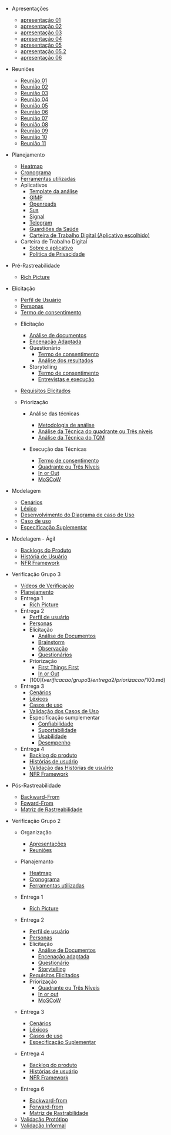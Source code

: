 
* Apresentações
  - [apresentação 01](/apresentacoes/apresentacao01.md)
  - [apresentação 02](/apresentacoes/apresentacao02.md)
  - [apresentação 03](/apresentacoes/apresentacao03.md)
  - [apresentação 04](/apresentacoes/apresentacao04.md)
  - [apresentação 05](/apresentacoes/apresentacao5.md)
  - [apresentação 05.2](apresentacoes/Apresentacao5-2.md)
  - [apresentação 06](/apresentacoes/apresentacao06.md)

* Reuniões
  - [Reunião 01](reunioes/ata01.md)
  - [Reunião 02](reunioes/ata02.md)
  - [Reunião 03](reunioes/ata03.md)
  - [Reunião 04](reunioes/ata04.md)
  - [Reunião 05](reunioes/ata05.md)
  - [Reunião 06](reunioes/ata06.md)
  - [Reunião 07](reunioes/ata07.md)
  - [Reunião 08](reunioes/ata08.md)
  - [Reunião 09](reunioes/ata09.md)
  - [Reunião 10](reunioes/ata10.md)
  - [Reunião 11](reunioes/ata11.md)
  
* Planejamento 
  - [Heatmap](planejamento/heatmap.md)
  - [Cronograma](planejamento/Cronograma.md)
  - [Ferramentas utilizadas](planejamento/ferramentas.md)
  * Aplicativos
    - [Template da análise](planejamento/aplicativos/Templete_Analise.md)
    - [GIMP](planejamento/aplicativos/analise_GIMP.md)
    - [Openreads](planejamento/aplicativos/analise_Openreads.md)
    - [Sus](planejamento/aplicativos/analise_sus.md)
    - [Signal](planejamento/aplicativos/analise_Signal.md)
    - [Telegram](planejamento/aplicativos/analise_Telegram.md)
    - [Guardiões da Saúde](planejamento/aplicativos/analise_Guardioes.md)
    - [Carteira de Trabalho Digital (Aplicativo escolhido)](planejamento/aplicativos/analise_carteiradigitaldetrabalho.md)
  * Carteira de Trabalho Digital
    - [Sobre o aplicativo](planejamento/carteiraDigital/sobreCarteiraDigital.md)
    - [Política de Privacidade](planejamento/carteiraDigital/termosApp.md)
* Pré-Rastreabilidade
  - [Rich Picture](planejamento/rich_picture.md)

* Elicitação
  - [Perfil de Usuário](Elicitacao/PerfilDeUsuario.md)
  - [Personas](Elicitacao/Personas/TodasPersonas.md)
  - [Termo de consentimento](Elicitacao/TecnicasElicitacao/Execucao/Storytelling/TermoConsentimento.md)
      
  * Elicitação        
      - [Análise de documentos](Elicitacao/TecnicasElicitacao/Execucao/AnaliseDocumentos.md)
      - [Encenação Adaptada](Elicitacao/TecnicasElicitacao/Execucao/EncenacaoAdaptada.md)
      * Questionário
          - [Termo de consentimento](Elicitacao/TecnicasElicitacao/Execucao/Questionários/TermoConsentimento01.md)
          - [Análise dos resultados](Elicitacao/TecnicasElicitacao/Execucao/Questionários/Questionario.md)
      * Storytelling
          - [Termo de consentimento](Elicitacao/TecnicasElicitacao/Execucao/Storytelling/TermoConsentimento.md)
          - [Entrevistas e execução](Elicitacao/TecnicasElicitacao/Execucao/Storytelling/Storytelling.md)

            
  * [Requisitos Elicitados](Elicitacao/ResquisitosCorrigidos.md)

  * Priorização
      * Análise das técnicas
          - [Metodologia de análise](Elicitacao/Priorizacao/AnaliseMetodologia.md)
          - [Análise da Técnica do quadrante ou Três níveis](Elicitacao/Priorizacao/tecnicaClassificacao.md)
          - [Análise da Técnica do TQM](Elicitacao/Priorizacao/tecnicaTQM.md)
            
      * Execução das Técnicas
        - [Termo de consentimento](Elicitacao/Priorizacao/Execucao/TermoConsentimentoPriorizacao.md)
        - [Quadrante ou Três Níveis](Elicitacao/Priorizacao/Execucao/QuadranteTresNiveis.md)
        - [In or Out](Elicitacao/Priorizacao/Execucao/InOrOut.md)
        - [MoSCoW](Elicitacao/Priorizacao/Execucao/MoSCoW.md)

* Modelagem
  - [Cenários](/modelagem/cenarios.md)
  - [Léxico](/modelagem/lexico.md)
  - [Desenvolvimento do Diagrama de caso de Uso](/ignore/IgnoreDiagramaCasoUso.md)
  - [Caso de uso](/modelagem/casoDeUso.md)
  - [Especificação Suplementar](/modelagem/especSuplementar.md)

* Modelagem - Ágil
  - [Backlogs do Produto](modelagemAgil/backlog.md)
  - [História de Usuário](modelagemAgil/historiaUsuario.md)
  - [NFR Framework](modelagemAgil/NFR.md)


* Verificação Grupo 3
  - [Vídeos de Verificação](verificacao/grupo3/videosValidacao.md)
  - [Planejamento](verificacao/grupo3/Planejamento.md)
  * Entrega 1
    - [Rich Picture](verificacao/grupo3/entrega1/richPicture.md)
  * Entrega 2
    - [Perfil de usuário](verificacao/grupo3/entrega2/perfilUsuário.md)
    - [Personas](verificacao/grupo3/entrega2/personas.md)
    * Elicitação
      -  [Análise de Documentos](verificacao/grupo3/entrega2/elicitacao/analiseDocumentos.md)
      - [Brainstorm](verificacao/grupo3/entrega2/elicitacao/brainstorm.md)
      - [Observação](verificacao/grupo3/entrega2/elicitacao/observacao.md)
      - [Questionários](verificacao/grupo3/entrega2/elicitacao/questionarios.md)
    * Priorização
      - [First Things First](verificacao/grupo3/entrega2/priorizacao/FirstThingsFirst.md) 
      - [In or Out](verificacao/grupo3/entrega2/priorizacao/InOrOut.md) 
    - [100$](verificacao/grupo3/entrega2/priorizacao/100$.md)
  * Entrega 3
    - [Cenários](verificacao/grupo3/entrega3/cenarios.md)
    - [Léxicos](verificacao/grupo3/entrega3/lexicos.md)
    - [Casos de uso](verificacao/grupo3/entrega3/casosDeUso.md)
    - [Validação dos Casos de Uso](/verificacao/grupo3/entrega3/validacaoCasosDeUso.md)
    * Especificação sumplementar
      - [Confiabilidade](verificacao/grupo3/entrega3/especSuplementar/Confiabilidade.md)
      - [Suportabilidade](verificacao/grupo3/entrega3/especSuplementar/Suportabilidade.md)
      - [Usabilidade](verificacao/grupo3/entrega3/especSuplementar/Usabilidade.md)         
      - [Desempenho](verificacao/grupo3/entrega3/especSuplementar/desempenho.md)          
  * Entrega 4
    - [Backlog do produto](verificacao/grupo3/entrega4/backlog.md)
    - [Histórias de usuário](verificacao/grupo3/entrega4/historiasUsuario.md)
    - [Validação das Histórias de usuário](verificacao/grupo3/entrega4/validacaoHistoriasUsuario.md)
    - [NFR Framework](verificacao/grupo3/entrega4/NFR.md)      

* Pós-Rastreabilidade 
  - [Backward-From](posRastreabilidade/backwardFrom.md)
  - [Foward-From](posRastreabilidade/forwardFrom.md)
  - [Matriz de Rastreabilidade](posRastreabilidade/matriz.md)

* Verificação Grupo 2
  * Organização
    - [Apresentações](verificacao/grupo2/Organização/apresentações.md)
    - [Reuniões](verificacao/grupo2/Organização/atas.md)
  * Planajemanto
    - [Heatmap](verificacao/grupo2/entrega1/VerificacaoHeatmap.md)
    - [Cronograma](verificacao/grupo2/entrega1/cronograma.md)
    - [Ferramentas utilizadas](verificacao/grupo2/entrega1/Ferramentas.md)  
  * Entrega 1
    - [Rich Picture](verificacao/grupo2/entrega1/verificacaoRichPicture.md)
  * Entrega 2
    - [Perfil de usuário](verificacao/grupo2/entrega2/elicitação/PerfilUsuario.md)
    - [Personas](verificacao/grupo2/entrega2/elicitação/Personas.md)
    * Elicitação
      - [Análise de Documentos](verificacao/grupo2/entrega2/elicitação/AnáliseDocumentos.md)
      - [Encenação adaptada](verificacao/grupo2/entrega2/elicitação/)
      - [Questionário](verificacao/grupo2/entrega2/elicitação/Questionario.md)
      - [Storytelling](verificacao/grupo2/entrega2/elicitação/Storytelling.md)
    - [Requisitos Elicitados](verificacao/grupo2/entrega2/RequisitosElicitados.md)
    * Priorização
      - [Quadrante ou Três Níveis](verificacao/grupo2/entrega2/priorização/Quadrante.md)
      - [In or out](verificacao/grupo2/entrega2/priorização/)
      - [MoSCoW](verificacao/grupo2/entrega2/priorização/moscow.md)
  * Entrega 3
    - [Cenários](verificacao/grupo2/entrega3/Cenarios.md)
    - [Léxicos](verificacao/grupo2/entrega3/Léxicos.md)
    - [Casos de uso](verificacao/grupo2/entrega3/CasosDeUso.md)
    - [Especificação Suplementar](verificacao/grupo2/entrega3/)

  * Entrega 4
    - [Backlog do produto](verificacao/grupo2/entrega4/backlog.md)
    - [Histórias de usuário](verificacao/grupo2/entrega4/HistoriasUsuários.md)
    - [NFR Framework]()
  * Entrega 6  
    - [Backward-from](verificacao/grupo2/entrega6/Backward.md)
    - [Forward-from](verificacao/grupo2/entrega6/forward.md)
    - [Matriz de Rastrabilidade](verificacao/grupo2/entrega6/matriz.md)
  - [Validação Protótipo](verificacao/grupo2/ValidaçãoPrototipo.md)
  - [Validação Informal](verificacao/grupo2/validacaoInformal.md)




 

